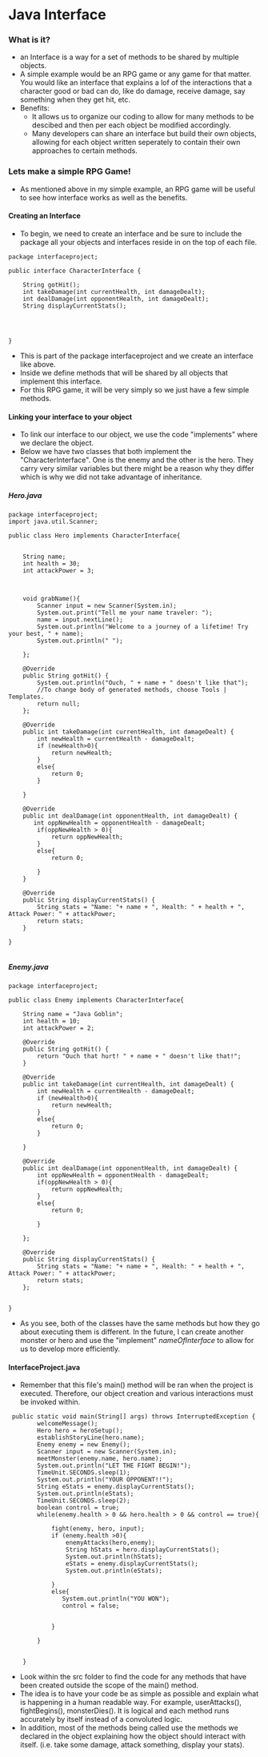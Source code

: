 # Java Interface


### What is it?

- an Interface is a way for a set of methods to be shared by multiple objects.
- A simple example would be an RPG game or any game for that matter. You would like an interface that explains a lof of the interactions that a character good or bad can do, like do damage, receive damage, say something when they get hit, etc.
- Benefits:
	- It allows us to organize our coding to allow for many methods to be descibed and then per each object be modified accordingly.
	- Many developers can share an interface but build their own objects, allowing for each object written seperately to contain their own approaches to certain methods.

### Lets make a simple RPG Game!

- As mentioned above in my simple example, an RPG game will be useful to see how interface works as well as the benefits. 


#### Creating an Interface
- To begin, we need to create an interface and be sure to include the package all your objects and interfaces reside in on the top of each file.

```
package interfaceproject;

public interface CharacterInterface {
    
    String gotHit();
    int takeDamage(int currentHealth, int damageDealt);
    int dealDamage(int opponentHealth, int damageDealt);
    String displayCurrentStats();
    
    
    
    
}
```

- This is part of the package interfaceproject and we create an interface like above.
- Inside we define methods that will be shared by all objects that implement this interface.
- For this RPG game, it will be very simply so we just have a few simple methods.

#### Linking your interface to your object

- To link our  interface to our object, we use the code "implements" where we declare the object.
- Below we have two classes that both implement the "CharacterInterface". One is the enemy and the other is the hero. They carry very similar variables but there might be a reason why they differ which is why we did not take advantage of inheritance.

##### Hero.java
```
package interfaceproject;
import java.util.Scanner;

public class Hero implements CharacterInterface{
    
    
    String name;
    int health = 30;
    int attackPower = 3;
    
    
    
    void grabName(){
        Scanner input = new Scanner(System.in);
        System.out.print("Tell me your name traveler: ");
        name = input.nextLine();
        System.out.println("Welcome to a journey of a lifetime! Try your best, " + name);
        System.out.println(" ");
        
    };

    @Override
    public String gotHit() {
        System.out.println("Ouch, " + name + " doesn't like that");
        //To change body of generated methods, choose Tools | Templates.
        return null;
    };

    @Override
    public int takeDamage(int currentHealth, int damageDealt) {
        int newHealth = currentHealth - damageDealt;
        if (newHealth>0){
            return newHealth;
        }
        else{
            return 0;
        }

    }

    @Override
    public int dealDamage(int opponentHealth, int damageDealt) {
       int oppNewHealth = opponentHealth - damageDealt;
        if(oppNewHealth > 0){
            return oppNewHealth;
        }
        else{
            return 0;
        
        }
    }

    @Override
    public String displayCurrentStats() {
        String stats = "Name: "+ name + ", Health: " + health + ", Attack Power: " + attackPower;
        return stats;
    }
    
}


```

##### Enemy.java
```
package interfaceproject;

public class Enemy implements CharacterInterface{

    String name = "Java Goblin";
    int health = 10;
    int attackPower = 2;

    @Override
    public String gotHit() {
        return "Ouch that hurt! " + name + " doesn't like that!";
    }

    @Override
    public int takeDamage(int currentHealth, int damageDealt) {
        int newHealth = currentHealth - damageDealt;
        if (newHealth>0){
            return newHealth;
        }
        else{
            return 0;
        }

    }

    @Override
    public int dealDamage(int opponentHealth, int damageDealt) {
        int oppNewHealth = opponentHealth - damageDealt;
        if(oppNewHealth > 0){
            return oppNewHealth;
        }
        else{
            return 0;
        
        }
        
    };

    @Override
    public String displayCurrentStats() {
        String stats = "Name: "+ name + ", Health: " + health + ", Attack Power: " + attackPower;
        return stats;
    };

    
}

```

- As you see, both of the classes have the same methods but how they go about executing them is different. In the future, I can create another monster or hero and use the "implement" *nameOfInterface* to allow for us to develop more efficiently.

#### InterfaceProject.java
- Remember that this file's main() method will be ran when the project is executed. Therefore, our object creation and various interactions must be invoked within.

```
 public static void main(String[] args) throws InterruptedException {
        welcomeMessage();
        Hero hero = heroSetup();
        establishStoryLine(hero.name);
        Enemy enemy = new Enemy();
        Scanner input = new Scanner(System.in);
        meetMonster(enemy.name, hero.name);
        System.out.println("LET THE FIGHT BEGIN!");
        TimeUnit.SECONDS.sleep(1);
        System.out.println("YOUR OPPONENT!!");
        String eStats = enemy.displayCurrentStats();
        System.out.println(eStats);
        TimeUnit.SECONDS.sleep(2);
        boolean control = true;
        while(enemy.health > 0 && hero.health > 0 && control == true){
            
            fight(enemy, hero, input);
            if (enemy.health >0){
                enemyAttacks(hero,enemy);
                String hStats = hero.displayCurrentStats();
                System.out.println(hStats);
                eStats = enemy.displayCurrentStats();
                System.out.println(eStats);
             
            }
            else{
               System.out.println("YOU WON");
               control = false;
               
            
            }
            
        }
        
        
    }
```
- Look within the src folder to find the code for any methods that have been created outside the scope of the main() method.
- The idea is to have your code be as simple as possible and explain what is happening in a human readable way. For example, userAttacks(), fightBegins(), monsterDies(). It is logical and each method runs accurately by itself instead of a convoluted logic.
- In addition, most of the methods being called use the methods we declared in the object explaining how the object should interact with itself. (i.e. take some damage, attack something, display your stats).




